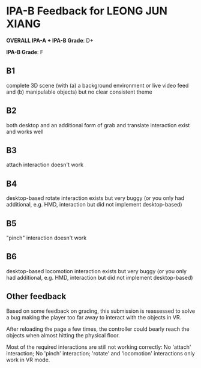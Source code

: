 # IPA-B Feedback for LEONG JUN XIANG
                                        
**OVERALL IPA-A + IPA-B Grade**: D+

**IPA-B Grade**: F
                                        
## B1
complete 3D scene (with (a) a background environment or live video feed and (b) manipulable objects) but no clear consistent theme
                                        
## B2
both desktop and an additional form of grab and translate interaction exist and works well
                                        
## B3
attach interaction doesn't work
                                        
## B4
desktop-based rotate interaction exists but very buggy (or you only had additional, e.g. HMD, interaction but did not implement desktop-based)
                                        
## B5
"pinch" interaction doesn't work
                                        
## B6
desktop-based locomotion interaction exists but very buggy (or you only had additional, e.g. HMD, interaction but did not implement desktop-based)
                                        
## Other feedback
Based on some feedback on grading, this submission is reassessed to solve a bug making the player too far away to interact with the objects in VR.

After reloading the page a few times, the controller could bearly reach the objects when almost hitting the physical floor.

Most of the required interactions are still not working correctly:
No 'attach' interaction;
No 'pinch' interaction;
'rotate' and 'locomotion' interactions only work in VR mode.


